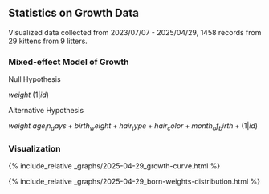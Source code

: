 ## Statistics on Growth Data

Visualized data collected from 2023/07/07 - 2025/04/29, 1458 records from 29 kittens from 9 litters.

### Mixed-effect Model of Growth

Null Hypothesis

$weight ~ (1 | id)$

Alternative Hypothesis

$weight ~ age_in_days + birth_weight + hair_type + hair_color + month_of_birth + (1 | id)$

### Visualization

{% include_relative _graphs/2025-04-29_growth-curve.html %}

{% include_relative _graphs/2025-04-29_born-weights-distribution.html %}
